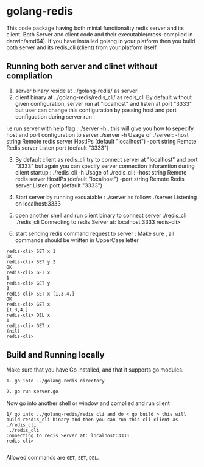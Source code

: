 # golang-redis
This code package having  both minial functionality redis server  and its client. Both Server and client code and their executable(cross-compiled in darwin/amd64). If you have installed golang in your platform then you build both server and its redis_cli (client) from your platform itself.

## Running both server and clinet without compliation
1. server binary reside at ../golang-redis/ as server 
2. client binary at ../golang-redis/redis_cli/ as redis_cli
By default without given configuration, server run at "localhost" and listen at port "3333" but user can change this configuration by passing host and  port configuation during server run . 

i.e run server with help flag : ./server -h , this will give you how to sepecify  host and port configuration to server 
 ./server -h
Usage of ./server:
  -host string
    	Remote redis server HostIPs (default "localhost")
  -port string
    	Remote Redis server Listen port (default "3333")



3. By default client as redis_cli try to connect server at "localhost" and port "3333" but again you can specify server connection inforamtion during client startup :
./redis_cli -h
Usage of ./redis_cli:
  -host string
    	Remote redis server HostIPs (default "localhost")
  -port string
    	Remote Redis server Listen port (default "3333")


4. Start server  by running excuatable : ./server as follow:
./server
Listening on localhost:3333


5. open another shell and run client binary to connect server  ./redis_cli
 ./redis_cli
Connecting to redis Server at: localhost:3333
redis-cli>

6. start sending redis command request to server :  Make sure , all commands should be written in UpperCase letter 
```
redis-cli> SET x 1
OK
redis-cli> SET y 2
OK
redis-cli> GET x
1
redis-cli> GET y
2
redis-cli> SET x [1,3,4,]
OK
redis-cli> GET x
[1,3,4,]
redis-cli> DEL x
1
redis-cli> GET x
(nil)
redis-cli>
```

## Build and Running locally
Make sure that you have Go installed, and that it supports go modules.

```bash 
1. go into ../golang-redis directory 

2. go run server.go
```
Now go into another shell or window and complied and run client 
```
1/ go into ../golang-redis/redis_cli and do < go build > this will build resdis_cli binary and then you can run this cli client as ./redis_cli 
 ./redis_cli
Connecting to redis Server at: localhost:3333
redis-cli>


```

Allowed commands are `GET`, `SET`, `DEL`.